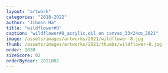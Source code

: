 ```yaml
---
layout: "artwork"
categories: "2018-2022"
author: "Jihoon Ha"
title: "wildflower#8"
caption: "wildflower#8_acrylic,oil on canvas_33×24㎝_2021"
image: /assets/images/artworks/2021/wildflower-8.jpg
thumb: /assets/images/artworks/2021/thumbs/wildflower-8.jpg
order: 2830
sizeScore: 02
orderByYear: 2021002
---
```


